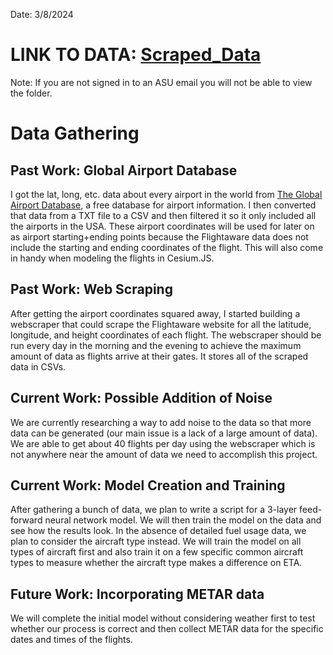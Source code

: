 Date: 3/8/2024
# LINK TO DATA: [Scraped_Data](https://drive.google.com/drive/folders/1s7jP6ba0UHtX865Id0fC97EOh2bNMHgx?usp=sharing)

Note: If you are not signed in to an ASU email you will not be able to view the folder.

# Data Gathering

## Past Work: Global Airport Database

I got the lat, long, etc. data about every airport in the world from [The Global Airport Database](https://www.partow.net/miscellaneous/airportdatabase/), a free database for airport information. I then converted that data from a TXT file to a CSV and then filtered it so it only included all the airports in the USA. These airport coordinates will be used for later on as airport starting+ending points because the Flightaware data does not include the starting and ending coordinates of the flight. This will also come in handy when modeling the flights in Cesium.JS. 

## Past Work: Web Scraping

After getting the airport coordinates squared away, I started building a webscraper that could scrape the Flightaware website for all the latitude, longitude, and height coordinates of each flight. The webscraper should be run every day in the morning and the evening to achieve the maximum amount of data as flights arrive at their gates. It stores all of the scraped data in CSVs. 

## Current Work: Possible Addition of Noise

We are currently researching a way to add noise to the data so that more data can be generated (our main issue is a lack of a large amount of data). We are able to get about 40 flights per day using the webscraper which is not anywhere near the amount of data we need to accomplish this project. 

## Current Work: Model Creation and Training

After gathering a bunch of data, we plan to write a script for a 3-layer feed-forward neural network model. We will then train the model on the data and see how the results look. In the absence of detailed fuel usage data, we plan to consider the aircraft type instead. We will train the model on all types of aircraft first and also train it on a few specific common aircraft types to measure whether the aircraft type makes a difference on ETA. 

## Future Work: Incorporating METAR data

We will complete the initial model without considering weather first to test whether our process is correct and then collect METAR data for the specific dates and times of the flights. 
